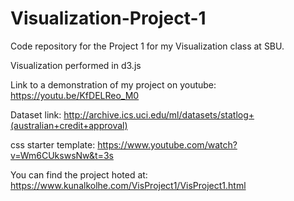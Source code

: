 # Visualization-Project-1
Code repository for the Project 1 for my Visualization class at SBU.

Visualization performed in d3.js

Link to a demonstration of my project on youtube: https://youtu.be/KfDELReo_M0

Dataset link: http://archive.ics.uci.edu/ml/datasets/statlog+(australian+credit+approval)

css starter template: https://www.youtube.com/watch?v=Wm6CUkswsNw&t=3s

You can find the project hoted at: https://www.kunalkolhe.com/VisProject1/VisProject1.html

